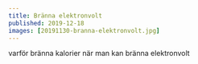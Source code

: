 ```yaml
---
title: Bränna elektronvolt
published: 2019-12-18
images: [20191130-branna-elektronvolt.jpg]
---
```


varför bränna kalorier när man kan bränna elektronvolt
